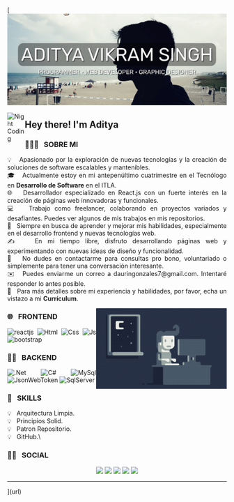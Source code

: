 [![Aditya Vikram Singh Banner](https://raw.githubusercontent.com/AVS1508/AVS1508/master/assets/Aditya%20Vikram%20Singh%20Banner.jpg)

<img alt="Night Coding" src="./assets/Hand%20Wave.gif" width='40' align="left"/><h2>Hey there! I'm Aditya</h2>

<!-- ## 👋 &nbsp;Hey there! I'm Aditya -->

### 👨🏻‍💻 &nbsp; SOBRE MI
<div align="justify">
<ul style="list-style-type: none; padding: 0;">
<li> 💡 &nbsp; Apasionado por la exploración de nuevas tecnologías y la creación de soluciones de software escalables y mantenibles. </li>
<li> 🎓 &nbsp; Actualmente estoy en mi antepenúltimo cuatrimestre en el Tecnólogo en <strong>Desarrollo de Software</strong> en el ITLA. </li>
<li> 🌐 &nbsp; Desarrollador especializado en React.js con un fuerte interés en la creación de páginas web innovadoras y funcionales.</li>
<li> 💻 &nbsp; Trabajo como freelancer, colaborando en proyectos variados y desafiantes. Puedes ver algunos de mis trabajos en mis repositorios.</li>
<li> 🌱 &nbsp; Siempre en busca de aprender y mejorar mis habilidades, especialmente en el desarrollo frontend y nuevas tecnologías web.</li>
<li> ✍️ &nbsp; En mi tiempo libre, disfruto desarrollando páginas web y experimentando con nuevas ideas de diseño y funcionalidad.</li>
<li> 💬 &nbsp; No dudes en contactarme para consultas pro bono, voluntariado o simplemente para tener una conversación interesante.</li>
<li> ✉️ &nbsp; Puedes enviarme un correo a dauringonzales7@gmail.com. Intentaré responder lo antes posible.</li>
<li> 📄 &nbsp; Para más detalles sobre mi experiencia y habilidades, por favor, echa un vistazo a mi <strong>Currículum</strong>.</li>
</ul>
</dvi>

<img alt="Night Coding" src="https://raw.githubusercontent.com/AVS1508/AVS1508/master/assets/Night-Coding.gif" align="right"/>

### 🌐 &nbsp; FRONTEND
<img src="https://img.shields.io/badge/React-20232A?style=for-the-badge&logo=react&logoColor=61DAFB" alt="reactjs"></img>
<img src="https://img.shields.io/badge/HTML-239120?style=for-the-badge&logo=html5&logoColor=white" alt="Html"></img>
<img src="https://img.shields.io/badge/CSS-239120?&style=for-the-badge&logo=css3&logoColor=white" alt="Css"></img>
<img src="https://img.shields.io/badge/JavaScript-F7DF1E?style=for-the-badge&logo=javascript&logoColor=black" alt="Js"></img>
<img src="https://img.shields.io/badge/Bootstrap-563D7C?style=for-the-badge&logo=bootstrap&logoColor=white" alt="bootstrap"></img>

### 👨‍💻 &nbsp; BACKEND
<img src="https://img.shields.io/badge/.NET-5C2D91?style=for-the-badge&logo=.net&logoColor=white" alt=".Net"></img>
<img src="https://img.shields.io/badge/C%23-239120?style=for-the-badge&logo=c-sharp&logoColor=white" alt="C#"></img>
<img src="https://img.shields.io/badge/MySQL-00000F?style=for-the-badge&logo=mysql&logoColor=white" alt="MySql"></img>
<img src="https://img.shields.io/badge/json%20web%20tokens-323330?style=for-the-badge&logo=json-web-tokens&logoColor=pink" alt="JsonWebToken"></img>
<img src="https://img.shields.io/badge/Microsoft_SQL_Server-CC2927?style=for-the-badge&logo=microsoft-sql-server&logoColor=white" alt="SqlServer"></img>

### 🚀 &nbsp; SKILLS
💡 &nbsp; Arquitectura Limpia.\
💡 &nbsp; Principios Solid.\
💡 &nbsp; Patron Repositorio.\
💡 &nbsp; GitHub.\

### 🤝🏻 &nbsp; SOCIAL

<p align="center">
<a href="...."><img src="https://img.shields.io/badge/WhatsApp-25D366?style=for-the-badge&logo=whatsapp&logoColor=white"/></a>
<a href="...."><img src="https://img.shields.io/badge/GitHub-100000?style=for-the-badge&logo=github&logoColor=white"/></a>
<a href="..."><img src="	https://img.shields.io/badge/Facebook-1877F2?style=for-the-badge&logo=facebook&logoColor=white"/></a>
<a href=..."><img src="https://img.shields.io/badge/Instagram-E4405F?style=for-the-badge&logo=instagram&logoColor=white"/></a>
<a href="..."><img src="https://img.shields.io/badge/-@AVS1508-1877F2?style=flat&logo=Facebook&logoColor=white"/></a>
</p>

-----
](url)
